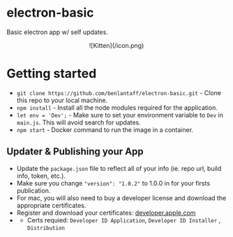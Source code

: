 # electron-basic

Basic electron app w/ self updates.

<p align="center">
![Kitten](/icon.png)
</p>

# Getting started

- `git clone https://github.com/benlantaff/electron-basic.git` - Clone this repo to your local machine.
- `npm install` - Install all the node modules required for the application.
- `let env = 'Dev';` - Make sure to set your environment variable to `Dev` in `main.js`. This will avoid search for updates.
- `npm start` - Docker command to run the image in a container.

## Updater & Publishing your App

- Update the `package.json` file to reflect all of your info (ie. repo url, build info, token, etc.).
- Make sure you change `"version": "1.0.2"` to 1.0.0 in for your firsts publication.
- For mac, you will also need to buy a developer license and download the appropriate certificates.
- Register and download your certificates: [developer.apple.com](https://developer.apple.com/)
- - Certs requied: `Developer ID Application`, `Developer ID Installer` , `Distribution`
